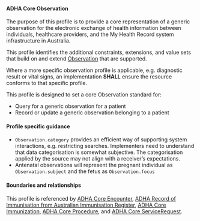 #### ADHA Core Observation
The purpose of this profile is to provide a core representation of a generic observation for the electronic exchange of health information between individuals, healthcare providers, and the My Health Record system infrastructure in Australia.

This profile identifies the additional constraints, extensions, and value sets that build on and extend [Observation](http://hl7.org/fhir/R4/observation.html) that are supported. 

Where a more specific observation profile is applicable, e.g. diagnostic result or vital signs, an implementation **SHALL** ensure the resource conforms to that specific profile.

This profile is designed to set a core Observation standard for:
* Query for a generic observation for a patient
* Record or update a generic observation belonging to a patient


#### Profile specific guidance
- `Observation.category` provides an efficient way of supporting system interactions, e.g. restricting searches. Implementers need to understand that data categorisation is somewhat subjective. The categorisation applied by the source may not align with a receiver’s expectations.
- Antenatal observations will represent the pregnant individual as `Observation.subject` and the fetus as `Observation.focus`


#### Boundaries and relationships
This profile is referenced by 
[ADHA Core Encounter](StructureDefinition-dh-encounter-core-1.html), 
[ADHA Record of Immunisation from Australian Immunisation Register](StructureDefinition-dh-immunization-air-1.html), 
[ADHA Core Immunization](StructureDefinition-dh-immunization-core-1.html), 
[ADHA Core Procedure](StructureDefinition-dh-procedure-core-1.html), and 
[ADHA Core ServiceRequest](StructureDefinition-dh-servicerequest-core-1.html).